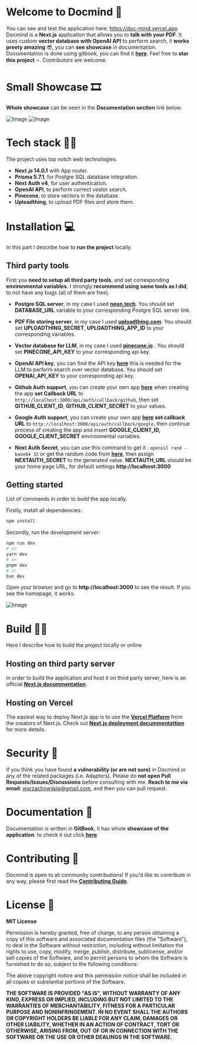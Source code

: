# Welcome to Docmind 📑

You can see and test the application here: https://doc-mind.vercel.app
Docmind is a **Next.js** application that allows you to **talk with your PDF**. It uses custom **vector database with OpenAI API** to perform search, it **works preety amazing** 😎, you can **see showcase** in documentation. Documentation is done using gitbook, you can find it **[here](https://docmind.gitbook.io/docmind/)**. Feel free to **star this project** ⭐. Contributors are welcome.



# Small Showcase 🎞️
**Whole showcase** can be seen in the **Documentation section** link below.

![Image](https://i.imgur.com/wIvFNe0.png)
![Image](https://i.imgur.com/2DBU1sb.png)

# Tech stack 🧑‍💻
The project uses top notch web technologies. 
* **Next.js 14.0.1** with App router.
* **Prisma 5.7.1**, for Postgre SQL database integration.
* **Next Auth v4**, for user authentication.
*  **OpenAI API**, to perform correct vestor search.
*  **Pinecone**, to store vectors in the database.
*  **Uploadthing**, to upload PDF files and store them.

# Installation 💻
In this part I describe how to **run the project** locally.
## Third party tools

First you **need to setup all third party tools**, and set corresponding **environmental variables**. I strongly **recommend using same tools as I did**, to not have any bugs (all of them are free).

* **Postgre SQL server**, in my case I used **[neon.tech](https://neon.tech)**. You should set **DATABASE_URL** variable 
to your corresponding Postgre SQL server link.

* **PDF File storing server**,  in my case I used **[uploadthing.com](https://uploadthing.com)**. You should set **UPLOADTHING_SECRET**, **UPLOADTHING_APP_ID** to your corresponding variables.

* **Vector database for LLM**, in my case I used **[pinecone.io](https://pinecone.io)** . You should set **PINECONE_API_KEY** to your corresponding api key.

* **OpenAI API key**, you can find the API key **[here](https://platform.openai.com/api-keys)** this is needed for the LLM to perform search over vector database. You should set **OPENAI_API_KEY** to your corresponding api key.

* **Github Auth support**, you can create your own app **[here](https://github.com/settings/apps)** when creating the app **set Callback URL** to ```http://localhost:3000/api/auth/callback/github```, then set **GITHUB_CLIENT_ID**, **GITHUB_CLIENT_SECRET** to your values.

* **Google Auth support**, you can create your own app **[here](https://console.cloud.google.com/apis/credentials/oauthclient) set callback URL** to ```http://localhost:3000/api/auth/callback/google```, then continue process of creating the app 
and insert **GOOGLE_CLIENT_ID, GOOGLE_CLIENT_SECRET** environmental variables.
* **Next Auth Secret**, you can use this command to get it : `openssl rand -base64 32` or get the random code from **[here](https://generate-secret.vercel.app/32)**, then assign **NEXTAUTH_SECRET** to the generated value. **NEXTAUTH_URL** should be your home page URL, for default settings **http://localhost:3000**

## Getting started
List of commands in order to build the app locally. 

Firstly, install all dependencies:


```bash
npm install
```

Secondly, run the development server:

```bash
npm run dev
# or
yarn dev
# or
pnpm dev
# or
bun dev
```
Open your browser and go to **http://localhost:3000** to see the result. If you see the homepage, it works.

![Image](https://i.imgur.com/jspjbsX.png)
# Build 👷‍♂️
Here I describe how to build the project locally or online

## Hosting on third party server
in order to build the application and host it on third party server, here is an official **[Next.js docummentation](https://nextjs.org/docs/pages/building-your-application/deploying)**.

## Hosting on Vercel
The easiest way to deploy Next.js app is to use the **[Vercel Platform](https://vercel.com/new)** from the creators of Next.js.
Check out **[Next.js deployment docummentattion](https://nextjs.org/docs/pages/building-your-application/deploying)** for more details.
# Security 🔐

If you think you have found **a vulnerability (or are not sure)** in Docmind or any of the related packages (i.e. Adapters). Please do **not open Pull Requests/Issues/Discussions** before consulting with me. **Reach to me via email**: warzachowskip@gmail.com, and then you can pull request.

# Documentation  📃
Documentation is written in **GitBook**, it has whole **showcase of the application**. to check it out click **[here](https://docmind.gitbook.io/docmind/)**



# Contributing 🤝

Docmind is open to all community contributions! If you'd like to contribute in any way, please first read the **[Contributing Guide](https://github.com/nextauthjs/.github/blob/main/CONTRIBUTING.md)**.


# License 🪪
**MIT License**

Permission is hereby granted, free of charge, to any person obtaining a copy
of this software and associated documentation files (the "Software"), to deal
in the Software without restriction, including without limitation the rights
to use, copy, modify, merge, publish, distribute, sublicense, and/or sell
copies of the Software, and to permit persons to whom the Software is
furnished to do so, subject to the following conditions:

The above copyright notice and this permission notice shall be included in all
copies or substantial portions of the Software.

**THE SOFTWARE IS PROVIDED "AS IS", WITHOUT WARRANTY OF ANY KIND, EXPRESS OR
IMPLIED, INCLUDING BUT NOT LIMITED TO THE WARRANTIES OF MERCHANTABILITY,
FITNESS FOR A PARTICULAR PURPOSE AND NONINFRINGEMENT. IN NO EVENT SHALL THE
AUTHORS OR COPYRIGHT HOLDERS BE LIABLE FOR ANY CLAIM, DAMAGES OR OTHER
LIABILITY, WHETHER IN AN ACTION OF CONTRACT, TORT OR OTHERWISE, ARISING FROM,
OUT OF OR IN CONNECTION WITH THE SOFTWARE OR THE USE OR OTHER DEALINGS IN THE
SOFTWARE.**
